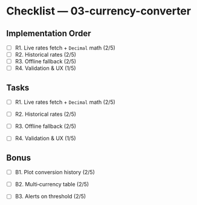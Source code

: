 # Checklist — 03-currency-converter

## Implementation Order
- [ ] R1. Live rates fetch + `Decimal` math (2/5)
- [ ] R2. Historical rates (2/5)
- [ ] R3. Offline fallback (2/5)
- [ ] R4. Validation & UX (1/5)

## Tasks

- [ ] R1. Live rates fetch + `Decimal` math (2/5)

- [ ] R2. Historical rates (2/5)

- [ ] R3. Offline fallback (2/5)

- [ ] R4. Validation & UX (1/5)

## Bonus

- [ ] B1. Plot conversion history (2/5)

- [ ] B2. Multi‑currency table (2/5)

- [ ] B3. Alerts on threshold (2/5)
